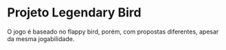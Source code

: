 # Projeto Legendary Bird

O jogo é baseado no flappy bird, porém, com propostas diferentes, apesar da mesma jogabilidade.
